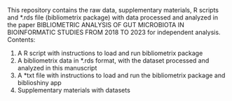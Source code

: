 This repository contains the raw data, supplementary materials, R scripts and *.rds file (bibliometrix package) with data processed and analyzed in the paper BIBLIOMETRIC ANALYSIS OF GUT MICROBIOTA IN BIOINFORMATIC STUDIES FROM 2018 TO 2023 for independent analysis.
Contents:
1.	A R script with instructions to load and run bibliometrix package
2.	A bibliometrix data in *.rds format, with the dataset processed and analyzed in this manuscript
3.	A *txt file with instructions to load and run the bibliometrix package and biblioshiny app
4.	Supplementary materials with datasets
